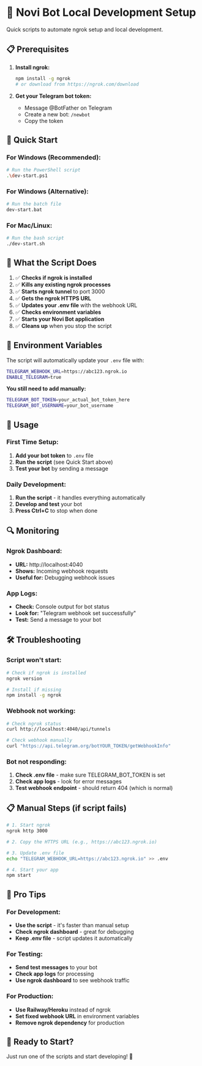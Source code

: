 # 🚀 Novi Bot Local Development Setup

Quick scripts to automate ngrok setup and local development.

## 📋 Prerequisites

1. **Install ngrok:**
   ```bash
   npm install -g ngrok
   # or download from https://ngrok.com/download
   ```

2. **Get your Telegram bot token:**
   - Message @BotFather on Telegram
   - Create a new bot: `/newbot`
   - Copy the token

## 🎯 Quick Start

### For Windows (Recommended):
```bash
# Run the PowerShell script
.\dev-start.ps1
```

### For Windows (Alternative):
```bash
# Run the batch file
dev-start.bat
```

### For Mac/Linux:
```bash
# Run the bash script
./dev-start.sh
```

## 🔧 What the Script Does

1. ✅ **Checks if ngrok is installed**
2. ✅ **Kills any existing ngrok processes**
3. ✅ **Starts ngrok tunnel** to port 3000
4. ✅ **Gets the ngrok HTTPS URL**
5. ✅ **Updates your .env file** with the webhook URL
6. ✅ **Checks environment variables**
7. ✅ **Starts your Novi Bot application**
8. ✅ **Cleans up** when you stop the script

## 📝 Environment Variables

The script will automatically update your `.env` file with:

```bash
TELEGRAM_WEBHOOK_URL=https://abc123.ngrok.io
ENABLE_TELEGRAM=true
```

**You still need to add manually:**
```bash
TELEGRAM_BOT_TOKEN=your_actual_bot_token_here
TELEGRAM_BOT_USERNAME=your_bot_username
```

## 🎯 Usage

### First Time Setup:
1. **Add your bot token** to `.env` file
2. **Run the script** (see Quick Start above)
3. **Test your bot** by sending a message

### Daily Development:
1. **Run the script** - it handles everything automatically
2. **Develop and test** your bot
3. **Press Ctrl+C** to stop when done

## 🔍 Monitoring

### Ngrok Dashboard:
- **URL:** http://localhost:4040
- **Shows:** Incoming webhook requests
- **Useful for:** Debugging webhook issues

### App Logs:
- **Check:** Console output for bot status
- **Look for:** "Telegram webhook set successfully"
- **Test:** Send a message to your bot

## 🛠️ Troubleshooting

### Script won't start:
```bash
# Check if ngrok is installed
ngrok version

# Install if missing
npm install -g ngrok
```

### Webhook not working:
```bash
# Check ngrok status
curl http://localhost:4040/api/tunnels

# Check webhook manually
curl "https://api.telegram.org/botYOUR_TOKEN/getWebhookInfo"
```

### Bot not responding:
1. **Check .env file** - make sure TELEGRAM_BOT_TOKEN is set
2. **Check app logs** - look for error messages
3. **Test webhook endpoint** - should return 404 (which is normal)

## 📋 Manual Steps (if script fails)

```bash
# 1. Start ngrok
ngrok http 3000

# 2. Copy the HTTPS URL (e.g., https://abc123.ngrok.io)

# 3. Update .env file
echo "TELEGRAM_WEBHOOK_URL=https://abc123.ngrok.io" >> .env

# 4. Start your app
npm start
```

## 🎯 Pro Tips

### For Development:
- **Use the script** - it's faster than manual setup
- **Check ngrok dashboard** - great for debugging
- **Keep .env file** - script updates it automatically

### For Testing:
- **Send test messages** to your bot
- **Check app logs** for processing
- **Use ngrok dashboard** to see webhook traffic

### For Production:
- **Use Railway/Heroku** instead of ngrok
- **Set fixed webhook URL** in environment variables
- **Remove ngrok dependency** for production

## 🚀 Ready to Start?

Just run one of the scripts and start developing! 🎉 